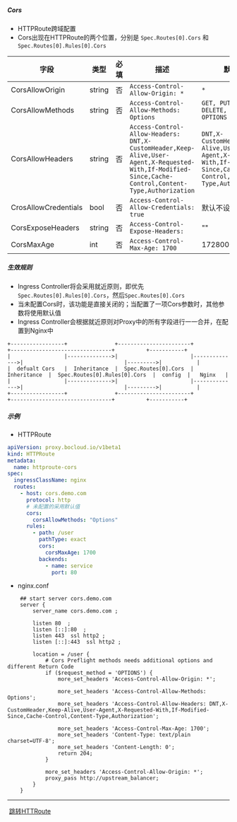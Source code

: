 ##### Cors

- HTTPRoute跨域配置
- Cors出现在HTTPRoute的两个位置，分别是 `Spec.Routes[0].Cors` 和 `Spec.Routes[0].Rules[0].Cors`

| 字段                 | 类型   | 必填 | 描述                                                         | 默认值                                                       |
| -------------------- | ------ | ---- | ------------------------------------------------------------ | ------------------------------------------------------------ |
| CorsAllowOrigin      | string | 否   | `Access-Control-Allow-Origin: *`                             | `*`                                                          |
| CorsAllowMethods     | string | 否   | `Access-Control-Allow-Methods: Options`                      | `GET, PUT, POST, DELETE, PATCH, OPTIONS`                     |
| CorsAllowHeaders     | string | 否   | `Access-Control-Allow-Headers: DNT,X-CustomHeader,Keep-Alive,User-Agent,X-Requested-With,If-Modified-Since,Cache-Control,Content-Type,Authorization` | `DNT,X-CustomHeader,Keep-Alive,User-Agent,X-Requested-With,If-Modified-Since,Cache-Control,Content-Type,Authorization` |
| CrosAllowCredentials | bool   | 否   | `Access-Control-Allow-Credentials: true`                     | 默认不设置                                                         |
| CorsExposeHeaders    | string | 否   | `Access-Control-Expose-Headers: `                            | ""                                                           |
| CorsMaxAge           | int    | 否   | `Access-Control-Max-Age: 1700`                               | 1728000                                                      |



##### 生效规则

- Ingress Controller将会采用就近原则，即优先`Spec.Routes[0].Rules[0].Cors`，然后`Spec.Routes[0].Cors`
- 当未配置Cors时，该功能是直接关闭的；当配置了一项Cors参数时，其他参数将使用默认值
- Ingress Controller会根据就近原则对Proxy中的所有字段进行一一合并，在配置到Nginx中

```
+-----------------+               +-----------------------+               +--------------------------------+          +-----------+
|                 |-------------->|                       |-------------->|                                |--------->|           |
|  defualt Cors   |  Inheritance  |  Spec.Routes[0].Cors  |  Inheritance  |  Spec.Routes[0].Rules[0].Cors  |  config  |   Nginx   |  
|                 |-------------->|                       |-------------->|                                |--------->|           |
+-----------------+               +-----------------------+               +--------------------------------+          +-----------+
```



##### 示例

- HTTPRoute

```yaml
apiVersion: proxy.bocloud.io/v1beta1
kind: HTTPRoute
metadata:
  name: httproute-cors
spec:
  ingressClassName: nginx
  routes:
    - host: cors.demo.com
      protocol: http
      # 未配置的采用默认值
      cors:
        corsAllowMethods: "Options"
      rules:
        - path: /user
          pathType: exact
          cors:
            corsMaxAge: 1700
          backends:
            - name: service
              port: 80
```

- nginx.conf

```nginx
	## start server cors.demo.com
	server {
		server_name cors.demo.com ;
		
		listen 80  ;
		listen [::]:80  ;
		listen 443  ssl http2 ;
		listen [::]:443  ssl http2 ;
		
		location = /user {
			# Cors Preflight methods needs additional options and different Return Code
			if ($request_method = 'OPTIONS') {
				more_set_headers 'Access-Control-Allow-Origin: *';
				
				more_set_headers 'Access-Control-Allow-Methods: Options';
				more_set_headers 'Access-Control-Allow-Headers: DNT,X-CustomHeader,Keep-Alive,User-Agent,X-Requested-With,If-Modified-Since,Cache-Control,Content-Type,Authorization';
				
				more_set_headers 'Access-Control-Max-Age: 1700';
				more_set_headers 'Content-Type: text/plain charset=UTF-8';
				more_set_headers 'Content-Length: 0';
				return 204;
			}
			
			more_set_headers 'Access-Control-Allow-Origin: *';
			proxy_pass http://upstream_balancer;
		}
	}
```

------

​																					  [跳转HTTRoute](httproute.md)

